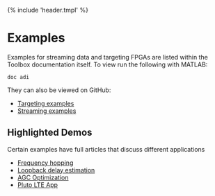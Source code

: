 {% include 'header.tmpl' %}
# Examples

Examples for streaming data and targeting FPGAs are listed within the Toolbox documentation itself. To view run the following with MATLAB:

```
doc adi
```

They can also be viewed on GitHub:

 - [Targeting examples](https://github.com/analogdevicesinc/TransceiverToolbox/tree/master/trx_examples/streaming)
 - [Streaming examples](https://github.com/analogdevicesinc/TransceiverToolbox/tree/master/trx_examples/targeting)

## Highlighted Demos

Certain examples have full articles that discuss different applications

- [Frequency hopping](https://wiki.analog.com/resources/eval/user-guides/adrv936x_rfsom/tutorials/frequency_hopping)
- [Loopback delay estimation](https://wiki.analog.com/resources/eval/user-guides/adrv936x_rfsom/tutorials/loopback_delay_estimation)
- [AGC Optimization](https://wiki.analog.com/resources/eval/user-guides/ad9361_agc_tuning)
- [Pluto LTE App](https://wiki.analog.com/resources/tools-software/transceiver-toolbox/examples/pluto_lte_app)